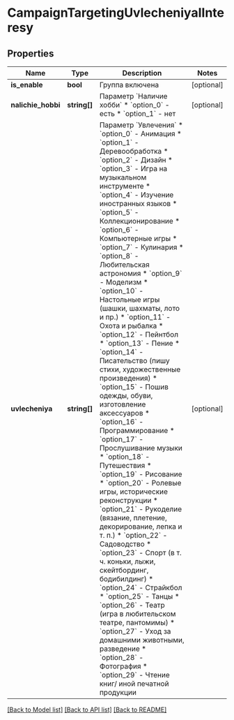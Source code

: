 # CampaignTargetingUvlecheniyaIInteresy

## Properties
Name | Type | Description | Notes
------------ | ------------- | ------------- | -------------
**is_enable** | **bool** | Группа включена | [optional] 
**nalichie_hobbi** | **string[]** | Параметр &#x60;Наличие хобби&#x60;  * &#x60;option_0&#x60; - есть * &#x60;option_1&#x60; - нет | [optional] 
**uvlecheniya** | **string[]** | Параметр &#x60;Увлечения&#x60;  * &#x60;option_0&#x60; - Анимация * &#x60;option_1&#x60; - Деревообработка * &#x60;option_2&#x60; - Дизайн * &#x60;option_3&#x60; - Игра на музыкальном инструменте * &#x60;option_4&#x60; - Изучение иностранных языков * &#x60;option_5&#x60; - Коллекционирование * &#x60;option_6&#x60; - Компьютерные игры * &#x60;option_7&#x60; - Кулинария * &#x60;option_8&#x60; - Любительская астрономия * &#x60;option_9&#x60; - Моделизм * &#x60;option_10&#x60; - Настольные игры (шашки, шахматы, лото и пр.) * &#x60;option_11&#x60; - Охота и рыбалка * &#x60;option_12&#x60; - Пейнтбол * &#x60;option_13&#x60; - Пение * &#x60;option_14&#x60; - Писательство (пишу стихи, художественные произведения) * &#x60;option_15&#x60; - Пошив одежды, обуви, изготовление аксессуаров * &#x60;option_16&#x60; - Программирование * &#x60;option_17&#x60; - Прослушивание музыки * &#x60;option_18&#x60; - Путешествия * &#x60;option_19&#x60; - Рисование * &#x60;option_20&#x60; - Ролевые игры, исторические реконструкции * &#x60;option_21&#x60; - Рукоделие (вязание, плетение, декорирование, лепка и т. п.) * &#x60;option_22&#x60; - Садоводство * &#x60;option_23&#x60; - Спорт (в т. ч. коньки, лыжи, скейтбординг, бодибилдинг) * &#x60;option_24&#x60; - Страйкбол * &#x60;option_25&#x60; - Танцы * &#x60;option_26&#x60; - Театр (игра в любительском театре, пантомимы) * &#x60;option_27&#x60; - Уход за домашними животными, разведение * &#x60;option_28&#x60; - Фотография * &#x60;option_29&#x60; - Чтение книг/ иной печатной продукции | [optional] 

[[Back to Model list]](../README.md#documentation-for-models) [[Back to API list]](../README.md#documentation-for-api-endpoints) [[Back to README]](../README.md)


